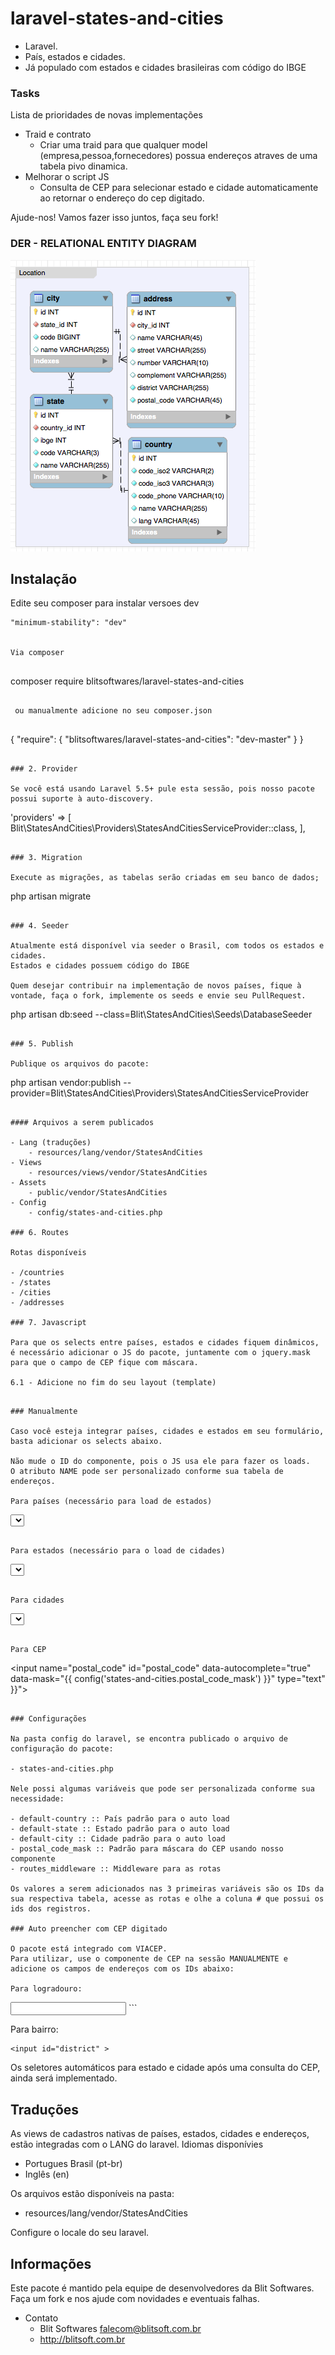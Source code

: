 # laravel-states-and-cities

- Laravel.
- País, estados e cidades. 
- Já populado com estados e cidades brasileiras com código do IBGE

### Tasks

Lista de prioridades de novas implementações

- Traid e contrato
    - Criar uma traid para que qualquer model (empresa,pessoa,fornecedores) possua endereços atraves de uma tabela pivo dinamica.
- Melhorar o script JS
    - Consulta de CEP para selecionar estado e cidade automaticamente ao retornar o endereço do cep digitado.
    
Ajude-nos! Vamos fazer isso juntos, faça seu fork!

### DER - RELATIONAL ENTITY DIAGRAM
![Image of Blit Softwares](./assets/der.png)

## Instalação

Edite seu composer para instalar versoes dev
``` 
"minimum-stability": "dev"


Via composer
 
```
composer require blitsoftwares/laravel-states-and-cities
```
 
 ou manualmente adicione no seu composer.json
 
```
{
    "require": {
    "blitsoftwares/laravel-states-and-cities": "dev-master"
    }
} 
```
  
### 2. Provider

Se você está usando Laravel 5.5+ pule esta sessão, pois nosso pacote possui suporte à auto-discovery.

```
'providers' => [
        Blit\StatesAndCities\Providers\StatesAndCitiesServiceProvider::class,
    ],
```

### 3. Migration

Execute as migrações, as tabelas serão criadas em seu banco de dados;
```
php artisan migrate 
```

### 4. Seeder

Atualmente está disponível via seeder o Brasil, com todos os estados e cidades.
Estados e cidades possuem código do IBGE

Quem desejar contribuir na implementação de novos países, fique à vontade, faça o fork, implemente os seeds e envie seu PullRequest.

```
php artisan db:seed --class=Blit\\StatesAndCities\\Seeds\\DatabaseSeeder 
```

### 5. Publish

Publique os arquivos do pacote:

```
php artisan vendor:publish --provider=Blit\\StatesAndCities\\Providers\\StatesAndCitiesServiceProvider
```
    
#### Arquivos a serem publicados

- Lang (traduções)
	- resources/lang/vendor/StatesAndCities
- Views
	- resources/views/vendor/StatesAndCities
- Assets
	- public/vendor/StatesAndCities
- Config
	- config/states-and-cities.php
	
### 6. Routes 

Rotas disponíveis

- /countries
- /states
- /cities
- /addresses

### 7. Javascript

Para que os selects entre países, estados e cidades fiquem dinâmicos, é necessário adicionar o JS do pacote, juntamente com o jquery.mask
para que o campo de CEP fique com máscara.

6.1 - Adicione no fim do seu layout (template)
```
<script src="//oss.maxcdn.com/jquery.mask/1.11.4/jquery.mask.min.js"></script>
<script src="/vendor/StatesAndCities/js/blit-states-and-cities.js"></script>
```

### Manualmente

Caso você esteja integrar países, cidades e estados em seu formulário, basta adicionar os selects abaixo.

Não mude o ID do componente, pois o JS usa ele para fazer os loads. 
O atributo NAME pode ser personalizado conforme sua tabela de endereços.

Para países (necessário para load de estados)
```
<select name="country_id" id="country" data-default="{{ config('states-and-cities.default-country') }}"></select>
```

Para estados (necessário para o load de cidades)
```
<select name="state_id" id="state" data-default="{{ config('states-and-cities.default-state') }}"></select>
```

Para cidades
```
<select name="city_id" id="city" data-default="{{ config('states-and-cities.default-city') }}"></select>
```

Para CEP
```
<input name="postal_code" id="postal_code" data-autocomplete="true" data-mask="{{ config('states-and-cities.postal_code_mask') }}" type="text" }}">
```

### Configurações

Na pasta config do laravel, se encontra publicado o arquivo de configuração do pacote:

- states-and-cities.php

Nele possi algumas variáveis que pode ser personalizada conforme sua necessidade:

- default-country :: País padrão para o auto load
- default-state :: Estado padrão para o auto load
- default-city :: Cidade padrão para o auto load
- postal_code_mask :: Padrão para máscara do CEP usando nosso componente
- routes_middleware :: Middleware para as rotas

Os valores a serem adicionados nas 3 primeiras variáveis são os IDs da sua respectiva tabela, acesse as rotas e olhe a coluna # que possui os ids dos registros.

### Auto preencher com CEP digitado

O pacote está integrado com VIACEP. 
Para utilizar, use o componente de CEP na sessão MANUALMENTE e adicione os campos de endereços com os IDs abaixo:

Para logradouro:
```
<input id="street" >
```

Para bairro:
```
<input id="district" >
```

Os seletores automáticos para estado e cidade após uma consulta do CEP, ainda será implementado.

## Traduções

As views de cadastros nativas de países, estados, cidades e endereços, estão integradas com o LANG do laravel.
Idiomas disponívies

- Portugues Brasil (pt-br)
- Inglês (en)

Os arquivos estão disponíveis na pasta:

- resources/lang/vendor/StatesAndCities

Configure o locale do seu laravel.

## Informações

Este pacote é mantido pela equipe de desenvolvedores da Blit Softwares.
Faça um fork e nos ajude com novidades e eventuais falhas.

- Contato
    - Blit Softwares <falecom@blitsoft.com.br>
    - http://blitsoft.com.br


